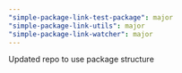 ```yaml
---
"simple-package-link-test-package": major
"simple-package-link-utils": major
"simple-package-link-watcher": major
---
```


Updated repo to use package structure
